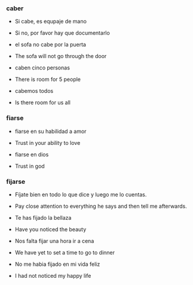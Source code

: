 
### caber

 * Si cabe, es equpaje de mano
 * Si no, por favor hay que documentarlo

 * el sofa no cabe por la puerta
 * The sofa will not go through the door

 * caben cinco personas
 * There is room for 5 people

 * cabemos todos
 * Is there room for us all

### fiarse

 * fiarse en su habilidad a amor
 * Trust in your ability to love

 * fiarse en dios
 * Trust in god

### fijarse

 * Fíjate bien en todo lo que dice y luego me lo cuentas.
 * Pay close attention to everything he says and then tell me afterwards.

 * Te has fijado la bellaza
 * Have you noticed the beauty

 * Nos falta fijar una hora ir a cena
 * We have yet to set a time to go to dinner

 * No me habia fijado en mi vida feliz
 * I had not noticed my happy life
